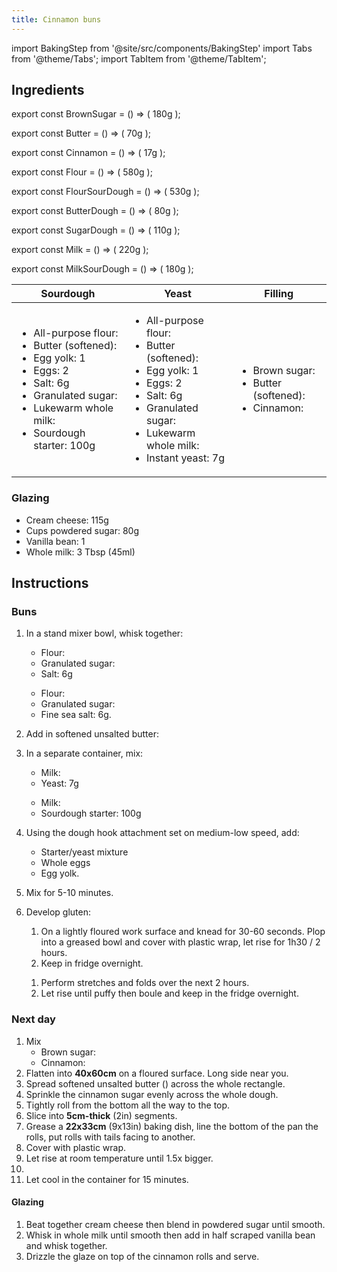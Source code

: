```yaml
---
title: Cinnamon buns
---
```


import BakingStep from '@site/src/components/BakingStep'
import Tabs from '@theme/Tabs';
import TabItem from '@theme/TabItem';

## Ingredients

export const BrownSugar = () => (
  <span>180g</span>
);

export const Butter = () => (
  <span>70g</span>
);

export const Cinnamon = () => (
  <span>17g</span>
);

export const Flour = () => (
  <span>580g</span>
);

export const FlourSourDough = () => (
  <span>530g</span>
);

export const ButterDough = () => (
  <span>80g</span>
);

export const SugarDough = () => (
  <span>110g</span>
);

export const Milk = () => (
  <span>220g</span>
);

export const MilkSourDough = () => (
  <span>180g</span>
);


<table>
   <thead>
   <tr>
      <th>
         Sourdough
      </th>
      <th>
      Yeast
      </th>
      <th>
      Filling
      </th>
   </tr>
   </thead>
   <tbody>
   <tr>
   <td>
      <ul>
      <li>All-purpose flour: <FlourSourDough/></li>
      <li>Butter (softened): <ButterDough/></li>
      <li>Egg yolk: 1</li>
      <li>Eggs: 2</li>
      <li>Salt: 6g</li>
      <li>Granulated sugar: <SugarDough/></li>
      <li>Lukewarm whole milk: <MilkSourDough/></li>
      <li>Sourdough starter: 100g</li>
      </ul>
   </td>
   <td>
      <ul>
      <li>All-purpose flour: <Flour/></li>
      <li>Butter (softened): <ButterDough/></li>
      <li>Egg yolk: 1</li>
      <li>Eggs: 2</li>
      <li>Salt: 6g</li>
      <li>Granulated sugar: <SugarDough/></li>
      <li>Lukewarm whole milk: <Milk/></li>
      <li>Instant yeast: 7g</li>
      </ul>
   </td>
   <td>
      <ul>
      <li>Brown sugar: <BrownSugar/></li>
      <li>Butter (softened): <Butter/></li>
      <li>Cinnamon: <Cinnamon/></li>
      </ul>
   </td>
   </tr>
   </tbody>
</table>

### Glazing

- Cream cheese: 115g
- Cups powdered sugar: 80g
- Vanilla bean: 1
- Whole milk: 3 Tbsp (45ml)

## Instructions

### Buns

1. In a stand mixer bowl, whisk together:
   <Tabs className="small" groupId="group1">
     <TabItem value="yeast" label="Yeast">
      <ul>
       <li>Flour: <Flour/></li>
       <li>Granulated sugar: <SugarDough/></li>
       <li>Salt: 6g</li>
      </ul>
      </TabItem>
      <TabItem value="sourdough" label="Sourdough">
        <ul>
          <li>Flour: <FlourSourDough/></li>
          <li>Granulated sugar: <SugarDough/></li>
          <li>Fine sea salt: 6g.</li>
        </ul>
      </TabItem>
   </Tabs>

1. Add in softened unsalted butter: <ButterDough/>
1. In a separate container, mix:

   <Tabs className="small" groupId="group1">

    <TabItem value="yeast" label="Yeast">

     <ul>
       <li>Milk: <Milk/></li>
       <li>Yeast: 7g</li>
     </ul>

     </TabItem>

     <TabItem value="sourdough" label="Sourdough">

     <ul>
       <li>Milk: <MilkSourDough/></li>
       <li>Sourdough starter: 100g</li>
     </ul>

     </TabItem>
   </Tabs>

1. Using the dough hook attachment set on medium-low speed, add:
   - Starter/yeast mixture
   - Whole eggs
   - Egg yolk.
1. Mix for 5-10 minutes.
1. Develop gluten:
   <Tabs className="small" groupId="group1">
     <TabItem value="yeast" label="Yeast">
      <ol>
          <li>On a lightly floured work surface and knead for 30-60 seconds. Plop into a greased bowl and cover with plastic wrap, let rise for 1h30 / 2 hours.</li>
          <li>Keep in fridge overnight.</li>
      </ol>
     </TabItem>
     <TabItem value="sourdough" label="Sourdough">
       <ol>
         <li>Perform stretches and folds over the next 2 hours.</li>
         <li>Let rise until puffy then boule and keep in the fridge overnight.</li>
       </ol>
     </TabItem>
   </Tabs>

### Next day

1. Mix
   - Brown sugar: <BrownSugar/>
   - Cinnamon: <Cinnamon/>
1. Flatten into **40x60cm** on a floured surface. Long side near you.
1. Spread softened unsalted butter (<Butter/>) across the whole rectangle.
1. Sprinkle the cinnamon sugar evenly across the whole dough.
1. Tightly roll from the bottom all the way to the top.
1. Slice into **5cm-thick** (2in) segments.
1. Grease a **22x33cm** (9x13in) baking dish, line the bottom of the pan the rolls, put rolls with tails facing to another.
1. Cover with plastic wrap.
1. Let rise at room temperature until 1.5x bigger.
1. <BakingStep temp="190" time="15-25 minutes"/>
1. Let cool in the container for 15 minutes.

#### Glazing

1. Beat together cream cheese then blend in powdered sugar until smooth.
1. Whisk in whole milk until smooth then add in half scraped vanilla bean and whisk together.
1. Drizzle the glaze on top of the cinnamon rolls and serve.
